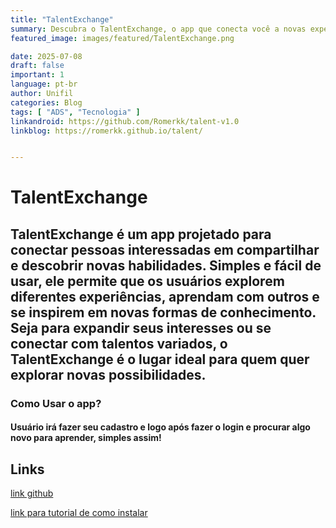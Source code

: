```yaml
---                         
title: "TalentExchange" 
summary: Descubra o TalentExchange, o app que conecta você a novas experiências, habilidades e conhecimentos! Simples e direto, ele facilita encontrar pessoas com talentos únicos, permitindo que você explore e aprenda de forma prática e envolvente. Com uma interface fácil de usar, o TalentExchange é perfeito para quem busca expandir conhecimentos e se inspirar com as habilidades de outros usuários. Conecte-se, explore e transforme seu aprendizado em algo extraordinário! 
featured_image: images/featured/TalentExchange.png

date: 2025-07-08
draft: false 
important: 1
language: pt-br 
author: Unifil 
categories: Blog 
tags: [ "ADS", "Tecnologia" ] 
linkandroid: https://github.com/Romerkk/talent-v1.0
linkblog: https://romerkk.github.io/talent/


---
```



#  TalentExchange

## TalentExchange é um app projetado para conectar pessoas interessadas em compartilhar e descobrir novas habilidades. Simples e fácil de usar, ele permite que os usuários explorem diferentes experiências, aprendam com outros e se inspirem em novas formas de conhecimento. Seja para expandir seus interesses ou se conectar com talentos variados, o TalentExchange é o lugar ideal para quem quer explorar novas possibilidades.


###  Como Usar o app?

####  Usuário irá fazer seu cadastro e logo após fazer o login e procurar algo novo para aprender, simples assim! 



## Links

[link github](https://github.com/Romerkk/talent-v1.0)

[link para tutorial de como instalar](https://youtu.be/NOcnIWXHizE)


 


